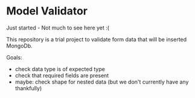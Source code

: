 # Model Validator

Just started - Not much to see here yet :(

This repository is a trial project to validate form data that will be inserted MongoDb.

Goals:
- check data type is of expected type
- check that required fields are present
- maybe: check shape for nested data (but we don't currently have any thankfully)